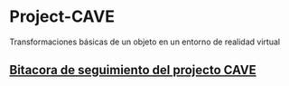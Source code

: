 # Project-CAVE
Transformaciones básicas de un objeto en un entorno de realidad virtual

## [Bitacora de seguimiento del projecto CAVE](https://github.com/Luisdzc/Project-CAVE/wiki)
